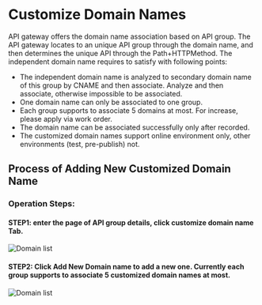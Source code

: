 # Customize Domain Names

API gateway offers the domain name association based on API group. The API gateway locates to an unique API group through the domain name, and then determines the unique API through the Path+HTTPMethod. The independent domain name requires to satisfy with following points:
- The independent domain name is analyzed to secondary domain name of this group by CNAME and then associate. Analyze and then associate, otherwise impossible to be associated.
- One domain name can only be associated to one group.
- Each group supports to associate 5 domains at most. For increase, please apply via work order.
- The domain name can be associated successfully only after recorded.
- The customized domain names support online environment only, other environments (test, pre-publish) not.



## Process of Adding New Customized Domain Name
### Operation Steps:
#### STEP1: enter the page of API group details, click customize domain name **Tab**.

![Domain list](https://github.com/jdcloudcom/en/blob/edit/image/Internet-Middleware/API-Gateway/zdyym-list.png)

#### STEP2: Click **Add New Domain name** to add a new one. Currently each group supports to associate 5 customized domain names at most.

![Domain list](https://github.com/jdcloudcom/en/blob/edit/image/Internet-Middleware/API-Gateway/zdyym-add.png)





